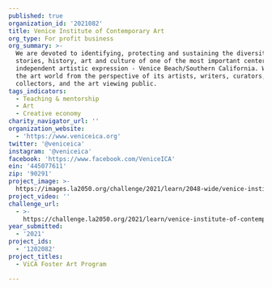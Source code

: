 ```yaml
---
published: true
organization_id: '2021082'
title: Venice Institute of Contemporary Art
org_type: For profit business
org_summary: >-
  We are devoted to identifying, protecting and sustaining the diversity, unique
  stories, history, art and culture of one of the most important centers of
  independent artistic expression - Venice Beach/Southern California. We present
  the art world from the perspective of its artists, writers, curators,
  collectors, and the art viewing public.
tags_indicators:
  - Teaching & mentorship
  - Art
  - Creative economy
charity_navigator_url: ''
organization_website:
  - 'https://www.veniceica.org'
twitter: '@veniceica'
instagram: '@veniceica'
facebook: 'https://www.facebook.com/VeniceICA'
ein: '445077611'
zip: '90291'
project_image: >-
  https://images.la2050.org/challenge/2021/learn/2048-wide/venice-institute-of-contemporary-art.jpg
project_video: ''
challenge_url:
  - >-
    https://challenge.la2050.org/2021/learn/venice-institute-of-contemporary-art/
year_submitted:
  - '2021'
project_ids:
  - '1202082'
project_titles:
  - ViCA Foster Art Program

---
```

